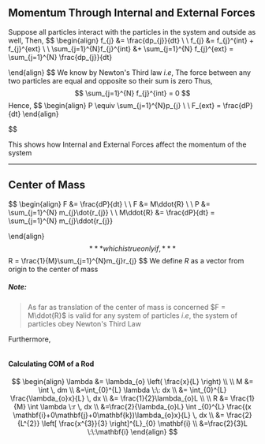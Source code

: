 ## Momentum Through Internal and External Forces

Suppose all particles interact with the particles in the system and outside as well, Then,
$$
\begin{align}
f_{j} &= \frac{dp_{j}}{dt} \\ \\
f_{j} &= f_{j}^{int} + f_{j}^{ext} \\ \\
\sum_{j=1}^{N}f_{j}^{int} &+ \sum_{j=1}^{N} f_{j}^{ext} = \sum_{j=1}^{N} \frac{dp_{j}}{dt}

\end{align}
$$
We know by Newton's Third law $i.e$, The force between any two particles are equal and opposite so their sum is zero
Thus,
$$
\sum_{j=1}^{N} f_{j}^{int} = 0
$$
Hence,
$$
\begin{align}
P \equiv \sum_{j=1}^{N}p_{j} \\  \\
F_{ext} = \frac{dP}{dt}
\end{align}

$$

This shows how Internal and External Forces affect the momentum of the system

---

## Center of Mass

$$
\begin{align}
F &= \frac{dP}{dt} \\ \\
F &= M\ddot{R} \\ \\
P &= \sum_{j=1}^{N} m_{j}\dot{r_{j}} \\ \\
M\ddot{R} &= \frac{dP}{dt} = \sum_{j=1}^{N} m_{j}\ddot{r_{j}}

\end{align}
$$
***which is true only if,***
$$
R = \frac{1}{M}\sum_{j=1}^{N}m_{j}r_{j}
$$
We define $R$ as a vector from origin to the center of mass

##### Note:
> As far as translation of the center of mass is concerned $F = M\ddot{R}$ is valid for any system of particles
> $i.e,$ the system of particles obey Newton's Third Law

Furthermore,
```ad-no
```

#### Calculating COM of a Rod
$$
\begin{align}
\lambda &= \lambda_{o} \left( \frac{x}{L} \right)  \\ \\
M &= \int  \, dm  \\
&=\int_{0}^{L} \lambda \:\: dx \\
&= \int_{0}^{L} \frac{\lambda_{o}x}{L} \, dx  \\
&= \frac{1}{2}\lambda_{o}L \\ \\
R &= \frac{1}{M} \int \lambda \:r \, dx  \\
&=\frac{2}{\lambda_{o}L} \int _{0}^{L} \frac{(x \mathbf{i}+0\mathbf{j}+0\mathbf{k})\lambda_{o}x}{L} \, dx  \\
&= \frac{2}{L^{2}} \left[ \frac{x^{3}}{3} \right]^{L}_{0} \mathbf{i} \\
&=\frac{2}{3}L \:\:\mathbf{i}
\end{align}
$$





